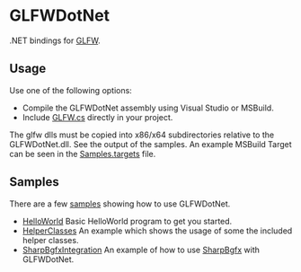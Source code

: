 # GLFWDotNet

.NET bindings for [GLFW](http://www.glfw.org).

## Usage

Use one of the following options:

* Compile the GLFWDotNet assembly using Visual Studio or MSBuild.
* Include [GLFW.cs](https://github.com/smack0007/GLFWDotNet/blob/master/Source/Library/GLFWDotNet/GLFW.cs) directly
  in your project.
  
The glfw dlls must be copied into x86/x64 subdirectories relative to the GLFWDotNet.dll. See the output of the samples. An example MSBuild Target can be seen in the [Samples.targets](https://github.com/smack0007/GLFWDotNet/blob/master/Source/Samples/Common/Samples.targets) file.

## Samples

There are a few [samples](https://github.com/smack0007/GLFWDotNet/tree/master/Source/Samples) showing how to use GLFWDotNet.

* [HelloWorld](https://github.com/smack0007/GLFWDotNet/tree/master/Source/Samples/HelloWorld) Basic HelloWorld program to get you started.
* [HelperClasses](https://github.com/smack0007/GLFWDotNet/tree/master/Source/Samples/HelperClasses) An example which shows the usage of some the included helper classes.
* [SharpBgfxIntegration](https://github.com/smack0007/GLFWDotNet/tree/master/Source/Samples/SharpBgfxIntegration) An example of how to use [SharpBgfx](https://github.com/MikePopoloski/SharpBgfx) with GLFWDotNet.